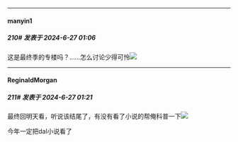 ﻿
*****

####  manyin1  
##### 210#       发表于 2024-6-27 01:06

这是最终季的专楼吗？……怎么讨论少得可怜<img src="https://static.saraba1st.com/image/smiley/face2017/107.png" referrerpolicy="no-referrer">


*****

####  ReginaldMorgan  
##### 211#       发表于 2024-6-27 01:21

最终回明天看，听说该结尾了，有没有看了小说的帮俺科普一下<img src="https://static.saraba1st.com/image/smiley/face2017/075.png" referrerpolicy="no-referrer">

今年一定把dal小说看了

